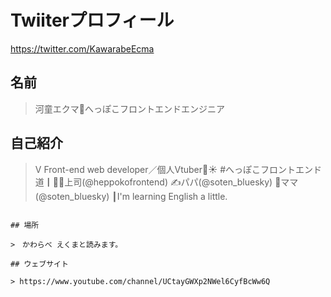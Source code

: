# Twiiterプロフィール

<https://twitter.com/KawarabeEcma>

## 名前

> 河童エクマ🥒へっぽこフロントエンドエンジニア

## 自己紹介

> V Front-end web developer／個人Vtuber🥒☀️ #へっぽこフロントエンド道┃👨‍💻上司(@heppokofrontend) ✍️パパ(@soten_bluesky) 🕺ママ(@soten_bluesky) ┃I'm learning English a little.
```

## 場所

>　かわらべ えくまと読みます。

## ウェブサイト

> https://www.youtube.com/channel/UCtayGWXp2NWel6CyfBcWw6Q
